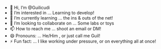 - 👋 Hi, I’m @Guilicudi
- 👀 I’m interested in ... Learning to develop!
- 🌱 I’m currently learning ... the ins & outs of the net!
- 💞️ I’m looking to collaborate on ... Some labs or toys
- 📫 How to reach me ... shoot an email or DM!
- 😄 Pronouns: ... He/Him , or just call me Guil!
- ⚡ Fun fact: ... I like working under pressure, or on everything all at once!

<!---
Guilicudi/Guilicudi is a ✨ special ✨ repository because its `README.md` (this file) appears on your GitHub profile.
You can click the Preview link to take a look at your changes.
--->
